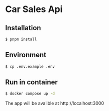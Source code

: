 # Car Sales Api

## Installation

```bash
$ pnpm install
```

## Environment

```bash
$ cp .env.example .env
```

## Run in container

```bash
$ docker compose up -d
```

The app will be avalible at http://localhost:3000

